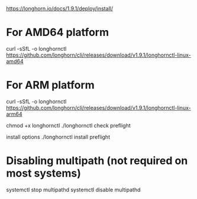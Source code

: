 https://longhorn.io/docs/1.9.1/deploy/install/
# For AMD64 platform
curl -sSfL -o longhornctl https://github.com/longhorn/cli/releases/download/v1.9.1/longhornctl-linux-amd64
# For ARM platform
curl -sSfL -o longhornctl https://github.com/longhorn/cli/releases/download/v1.9.1/longhornctl-linux-arm64

chmod +x longhornctl
./longhornctl check preflight

install options
./longhornctl install preflight

# Disabling multipath (not required on most systems)
systemctl stop multipathd
systemctl disable multipathd